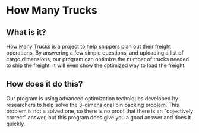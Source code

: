 # How Many Trucks

## What is it?

How Many Trucks is a project to help shippers plan out their freight operations. By answering a few simple questions, and uploading a list of cargo dimensions, our program can optimize the number of trucks needed to ship the freight. It will even show the optimized way to load the freight.

## How does it do this?

Our program is using advanced optimization techniques developed by researchers to help solve the 3-dimensional bin packing problem. This problem is not a solved one, so there is no proof that there is an "objectively correct" answer, but this program does give you a good answer and does it quickly.


